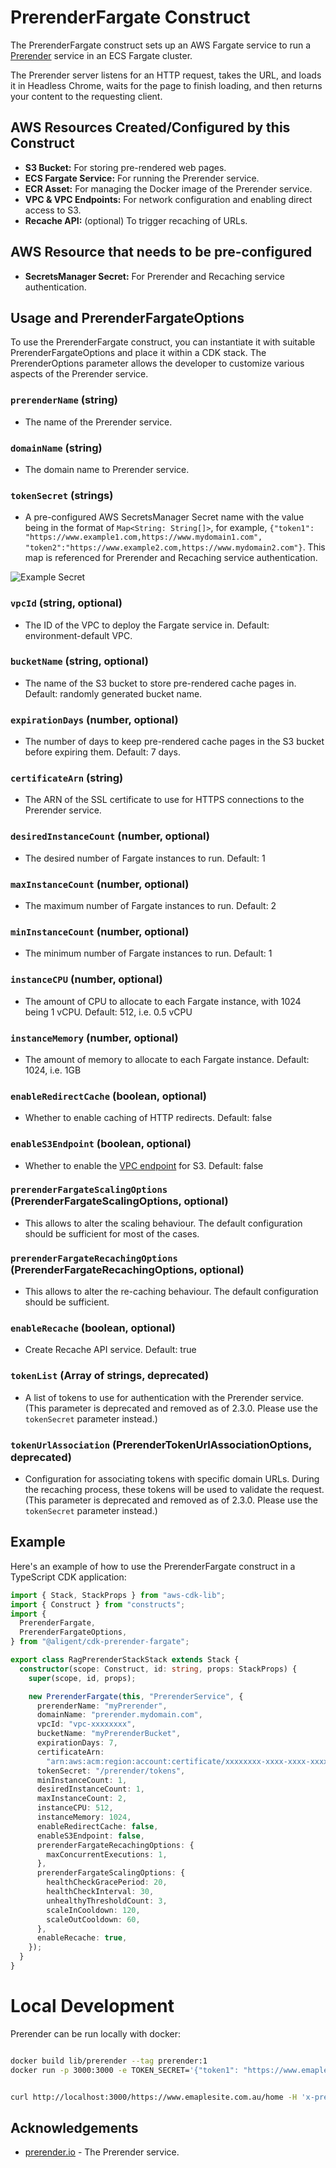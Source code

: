 # PrerenderFargate Construct

The PrerenderFargate construct sets up an AWS Fargate service to run a [Prerender] service in an ECS Fargate cluster.

The Prerender server listens for an HTTP request, takes the URL, and loads it in Headless Chrome, waits for the page to finish loading, and then returns your content to the requesting client.

## AWS Resources Created/Configured by this Construct

- **S3 Bucket:** For storing pre-rendered web pages.
- **ECS Fargate Service:** For running the Prerender service.
- **ECR Asset:** For managing the Docker image of the Prerender service.
- **VPC & VPC Endpoints:** For network configuration and enabling direct access to S3.
- **Recache API:** (optional) To trigger recaching of URLs.

## AWS Resource that needs to be pre-configured

- **SecretsManager Secret:** For Prerender and Recaching service authentication.

## Usage and PrerenderFargateOptions

To use the PrerenderFargate construct, you can instantiate it with suitable PrerenderFargateOptions and place it within a CDK stack. The PrerenderOptions parameter allows the developer to customize various aspects of the Prerender service.

### `prerenderName` (string)

- The name of the Prerender service.

### `domainName` (string)

- The domain name to Prerender service.

### `tokenSecret` (strings)

- A pre-configured AWS SecretsManager Secret name with the value being in the format of `Map<String: String[]>`, for example, `{"token1": "https://www.example1.com,https://www.mydomain1.com", "token2":"https://www.example2.com,https://www.mydomain2.com"}`. This map is referenced for Prerender and Recaching service authentication.

![Example Secret](./docs/tokenSecret.png "Example Secret")

### `vpcId` (string, optional)

- The ID of the VPC to deploy the Fargate service in. Default: environment-default VPC.

### `bucketName` (string, optional)

- The name of the S3 bucket to store pre-rendered cache pages in. Default: randomly generated bucket name.

### `expirationDays` (number, optional)

- The number of days to keep pre-rendered cache pages in the S3 bucket before expiring them. Default: 7 days.

### `certificateArn` (string)

- The ARN of the SSL certificate to use for HTTPS connections to the Prerender service.

### `desiredInstanceCount` (number, optional)

- The desired number of Fargate instances to run. Default: 1

### `maxInstanceCount` (number, optional)

- The maximum number of Fargate instances to run. Default: 2

### `minInstanceCount` (number, optional)

- The minimum number of Fargate instances to run. Default: 1

### `instanceCPU` (number, optional)

- The amount of CPU to allocate to each Fargate instance, with 1024 being 1 vCPU. Default: 512, i.e. 0.5 vCPU

### `instanceMemory` (number, optional)

- The amount of memory to allocate to each Fargate instance. Default: 1024, i.e. 1GB

### `enableRedirectCache` (boolean, optional)

- Whether to enable caching of HTTP redirects. Default: false

### `enableS3Endpoint` (boolean, optional)

- Whether to enable the [VPC endpoint](https://docs.aws.amazon.com/vpc/latest/privatelink/create-interface-endpoint.html) for S3. Default: false

### `prerenderFargateScalingOptions` (PrerenderFargateScalingOptions, optional)

- This allows to alter the scaling behaviour. The default configuration should be sufficient for most of the cases.

### `prerenderFargateRecachingOptions` (PrerenderFargateRecachingOptions, optional)

- This allows to alter the re-caching behaviour. The default configuration should be sufficient.

### `enableRecache` (boolean, optional)

- Create Recache API service. Default: true

### `tokenList` (Array of strings, deprecated)

- A list of tokens to use for authentication with the Prerender service. (This parameter is deprecated and removed as of 2.3.0. Please use the `tokenSecret` parameter instead.)

### `tokenUrlAssociation` (PrerenderTokenUrlAssociationOptions, deprecated)

- Configuration for associating tokens with specific domain URLs. During the recaching process, these tokens will be used to validate the request. (This parameter is deprecated and removed as of 2.3.0. Please use the `tokenSecret` parameter instead.)

## Example

Here's an example of how to use the PrerenderFargate construct in a TypeScript CDK application:

```typescript
import { Stack, StackProps } from "aws-cdk-lib";
import { Construct } from "constructs";
import {
  PrerenderFargate,
  PrerenderFargateOptions,
} from "@aligent/cdk-prerender-fargate";

export class RagPrerenderStackStack extends Stack {
  constructor(scope: Construct, id: string, props: StackProps) {
    super(scope, id, props);

    new PrerenderFargate(this, "PrerenderService", {
      prerenderName: "myPrerender",
      domainName: "prerender.mydomain.com",
      vpcId: "vpc-xxxxxxxx",
      bucketName: "myPrerenderBucket",
      expirationDays: 7,
      certificateArn:
        "arn:aws:acm:region:account:certificate/xxxxxxxx-xxxx-xxxx-xxxx-xxxxxxxxxxxx",
      tokenSecret: "/prerender/tokens",
      minInstanceCount: 1,
      desiredInstanceCount: 1,
      maxInstanceCount: 2,
      instanceCPU: 512,
      instanceMemory: 1024,
      enableRedirectCache: false,
      enableS3Endpoint: false,
      prerenderFargateRecachingOptions: {
        maxConcurrentExecutions: 1,
      },
      prerenderFargateScalingOptions: {
        healthCheckGracePeriod: 20,
        healthCheckInterval: 30,
        unhealthyThresholdCount: 3,
        scaleInCooldown: 120,
        scaleOutCooldown: 60,
      },
      enableRecache: true,
    });
  }
}
```

# Local Development

Prerender can be run locally with docker:

```bash

docker build lib/prerender --tag prerender:1
docker run -p 3000:3000 -e TOKEN_SECRET='{"token1": "https://www.emaplesite.com.au"}' -e ENABLE_REDIRECT_CACHE='true' -e ENABLE_PRERENDER_HEADER='true' prerender:1


curl http://localhost:3000/https://www.emaplesite.com.au/home -H 'x-prerender-token: token1'
```

## Acknowledgements

- [prerender.io](https://prerender.io/) - The Prerender service.

[Prerender]: https://github.com/prerender/prerender
